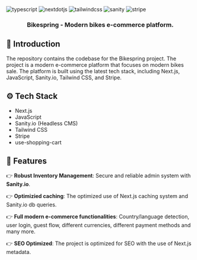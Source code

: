 <div>

  <div>
    <img src="https://img.shields.io/badge/-Javascript-black?style=for-the-badge&logoColor=white&logo=javascript&color=3178C6" alt="typescript" />
    <img src="https://img.shields.io/badge/-Next_._JS-black?style=for-the-badge&logoColor=white&logo=nextdotjs&color=000000" alt="nextdotjs" />
    <img src="https://img.shields.io/badge/-Tailwind_CSS-black?style=for-the-badge&logoColor=white&logo=tailwindcss&color=06B6D4" alt="tailwindcss" />
    <img src="https://img.shields.io/badge/-sanity.io-black?style=for-the-badge&logoColor=white&logo=sanity&color=412991" alt="sanity" />
     <img src="https://img.shields.io/badge/-stripe-black?style=for-the-badge&logoColor=white&logo=stripe&color=412991" alt="stripe" />
   
  </div>

  <h3 align="center">Bikespring - Modern bikes e-commerce platform.</h3>

</div>

## <a name="introduction">🤖 Introduction</a>

The repository contains the codebase for the Bikespring project. The project is a modern e-commerce platform that focuses on modern bikes sale. The platform is built using the latest tech stack, including Next.js, JavaScript, Sanity.io, Tailwind CSS, and Stripe. 

## <a name="tech-stack">⚙️ Tech Stack</a>

- Next.js
- JavaScript
- Sanity.io (Headless CMS)
- Tailwind CSS
- Stripe
- use-shopping-cart

## <a name="features">🔋 Features</a>

👉 **Robust Inventory Management**: Secure and reliable admin system with **Sanity.io**.

👉 **Optimizied caching**: The optimized use of Next.js caching system and Sanity.io db queries. 

👉 **Full modern e-commerce functionalities**: Country/language detection, user login, guest flow, different currencies, different payment methods and many more.

👉 **SEO Optimized**: The project is optimized for SEO with the use of Next.js metadata.
